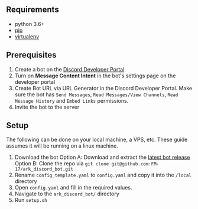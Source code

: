 ## Requirements
- python 3.6+ 
- [pip](https://pip.pypa.io/en/latest/installation/)
- [virtualenv](https://virtualenv.pypa.io/en/latest/)

## Prerequisites
1. Create a bot on the [Discord Developer Portal](https://discordapp.com/developers/)
2. Turn on **Message Content Intent** in the bot's settings page on the developer portal
3. Create Bot URL via URL Generator in the Discord Developer Portal. Make sure the bot has `Send Messages`, `Read Messages/View Channels`, `Read Message History` and `Embed Links` permissions.
4. Invite the bot to the server

## Setup
The following can be done on your local machine, a VPS, etc. These guide assumes it will be running on a linux machine.

1. Download the bot
    Option A: Download and extract the [latest bot release](https://github.com/FM-17/ark_discord_bot/releases/latest) 
    Option B: Clone the repo via `git clone git@github.com:FM-17/ark_discord_bot.git` 
2. Rename `config_template.yaml` to `config.yaml` and copy it into the `/local` directory
3. Open `config.yaml` and fill in the required values.
4. Navigate to the `ark_discord_bot/` directory
5. Run `setup.sh`


